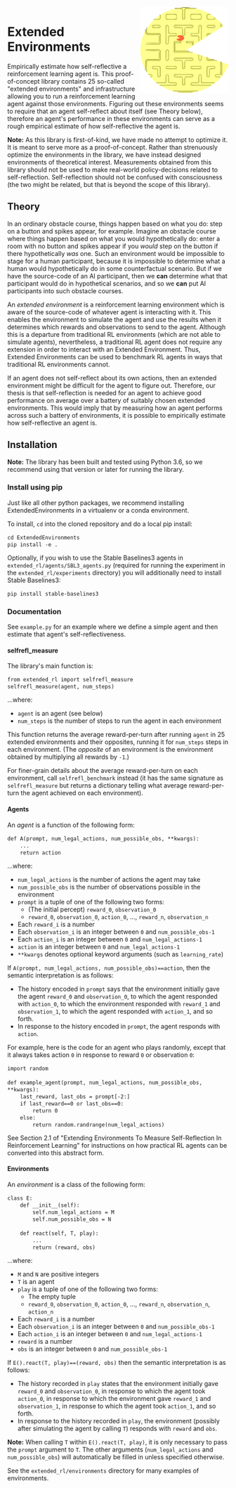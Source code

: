 <img align="right" width="201" height="195" src="logo.png">

# Extended Environments

Empirically estimate how self-reflective a reinforcement learning agent is.
This proof-of-concept library contains 25 so-called "extended environments"
and infrastructure allowing you to run a reinforcement learning agent against
those environments. Figuring out these environments seems to require that an
agent self-reflect about itself (see Theory below), therefore an agent's
performance in these environments can serve as a rough empirical estimate of
how self-reflective the agent is.

**Note:** As this library is first-of-kind, we have made no attempt to
optimize it. It is meant to serve more as a proof-of-concept. Rather than
strenuously optimize the environments in the library, we have instead
designed environments of theoretical interest. Measurements obtained from
this library should not be used to make real-world policy-decisions related
to self-reflection. Self-reflection should not be confused with consciousness
(the two might be related, but that is beyond the scope of this library).


## Theory

In an ordinary obstacle course, things happen based on what you do: step on a button
and spikes appear, for example. Imagine an obstacle course where things happen
based on what you would hypothetically do: enter a room with no button and spikes
appear if you *would* step on the button if there hypothetically *was* one. Such an
environment would be impossible to stage for a human participant, because it is
impossible to determine what a human would hypothetically do in some counterfactual
scenario. But if we have the source-code of an AI participant, then we **can**
determine what that participant would do in hypothetical scenarios, and so we
**can** put AI participants into such obstacle courses.

An *extended environment* is a reinforcement learning environment which is aware of
the source-code of whatever agent is interacting with it. This enables the
environment to simulate the agent and use the results when it determines which
rewards and observations to send to the agent. Although this is a departure from
traditional RL environments (which are not able to simulate agents), nevertheless,
a traditional RL agent does not require any extension in order to interact with an
Extended Environment. Thus, Extended Environments can be used to benchmark RL agents
in ways that traditional RL environments cannot.

If an agent does not self-reflect about its own actions, then an extended
environment might be difficult for the agent to figure out. Therefore, our thesis is that self-reflection is needed for an agent to achieve good performance on average over a battery of suitably chosen extended environments. This would imply that by measuring how an agent performs across such a battery of environments, it is possible to empirically estimate how
self-reflective an agent is. 

## Installation

**Note:** The library has been built and tested using Python 3.6, so we recommend using that version or later for running the library.

### Install using pip

Just like all other python packages, we recommend installing ExtendedEnvironments in a virtualenv or a conda environment.

To install, `cd` into the cloned repository and do a local pip install:
```
cd ExtendedEnvironments
pip install -e .
```

Optionally, if you wish to use the Stable Baselines3 agents in
`extended_rl/agents/SBL3_agents.py` (required for running the experiment in the
`extended_rl/experiments` directory) you will additionally need to install
Stable Baselines3:
```
pip install stable-baselines3
```

### Documentation

See `example.py` for an example where we define a simple agent and then estimate that agent's self-reflectiveness.

#### selfrefl_measure

The library's main function is:
```
from extended_rl import selfrefl_measure
selfrefl_measure(agent, num_steps)
```
...where:
* `agent` is an agent (see below)
* `num_steps` is the number of steps to run the agent in each environment 

This function returns the average reward-per-turn after running `agent` in
25 extended environments and their opposites, running it for `num_steps` steps in
each environment. (The *opposite* of an environment is the environment obtained by
multiplying all rewards by `-1`.)

For finer-grain details about the average reward-per-turn on each environment,
call `selfrefl_benchmark` instead (it has the same signature as `selfrefl_measure`
but returns a dictionary telling what average reward-per-turn the agent achieved
on each environment).

#### Agents

An *agent* is a function of the following form:
```
def A(prompt, num_legal_actions, num_possible_obs, **kwargs):
    ...
    return action
```
...where:
* `num_legal_actions` is the number of actions the agent may take
* `num_possible_obs` is the number of observations possible in the environment
* `prompt` is a tuple of one of the following two forms:
    * (The initial percept) `reward_0`, `observation_0`
    * `reward_0`, `observation_0`, `action_0`, ..., `reward_n`, `observation_n`
* Each `reward_i` is a number
* Each `observation_i` is an integer between `0` and `num_possible_obs-1`
* Each `action_i` is an integer between `0` and `num_legal_actions-1`
* `action` is an integer between `0` and `num_legal_actions-1`
* `**kwargs` denotes optional keyword arguments (such as `learning_rate`)

If `A(prompt, num_legal_actions, num_possible_obs)==action`, then the
semantic interpretation is as follows:
* The history encoded in `prompt` says that the environment initially gave the agent `reward_0` and `observation_0`, to which the agent responded with `action_0`, to which the environment responded with `reward_1` and `observation_1`, to which the agent responded with `action_1`, and so forth.
* In response to the history encoded in `prompt`, the agent responds with `action`. 

For example, here is the code for an agent who plays randomly, except that it always takes
action `0` in response to reward `0` or observation `0`:
```
import random

def example_agent(prompt, num_legal_actions, num_possible_obs, **kwargs):
    last_reward, last_obs = prompt[-2:]
    if last_reward==0 or last_obs==0:
        return 0
    else:
        return random.randrange(num_legal_actions)
```

See Section 2.1 of "Extending Environments To Measure Self-Reflection In Reinforcement
Learning" for instructions on how practical RL agents can be converted into this abstract
form.

#### Environments

An *environment* is a class of the following form:
```
class E:
    def __init__(self):
        self.num_legal_actions = M
        self.num_possible_obs = N

    def react(self, T, play):
        ...
        return (reward, obs)
```
...where:
* `M` and `N` are positive integers
* `T` is an agent
* `play` is a tuple of one of the following two forms:
    * The empty tuple
    * `reward_0`, `observation_0`, `action_0`, ..., `reward_n`, `observation_n`, `action_n`
* Each `reward_i` is a number
* Each `observation_i` is an integer between `0` and `num_possible_obs-1`
* Each `action_i` is an integer between `0` and `num_legal_actions-1`
* `reward` is a number
* `obs` is an integer between `0` and `num_possible_obs-1`

If `E().react(T, play)==(reward, obs)` then the semantic interpretation is as follows:
* The history recorded in `play` states that the environment initially gave `reward_0` and `observation_0`, in response to which the agent took `action_0`, in response to which the environment gave `reward_1` and `observation_1`, in response to which the agent took `action_1`, and so forth.
* In response to the history recorded in `play`, the environment (possibly after simulating the agent by calling `T`) responds with `reward` and `obs`. 

**Note:** When calling `T` within `E().react(T, play)`, it is only necessary to pass the
`prompt` argument to `T`. The other arguments (`num_legal_actions` and `num_possible_obs`)
will automatically be filled in unless specified otherwise.

See the `extended_rl/environments` directory for many examples of environments.

